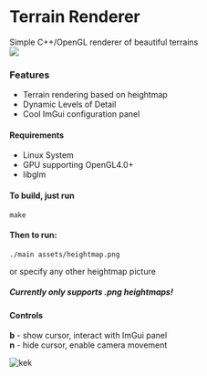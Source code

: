 # Terrain Renderer
Simple C++/OpenGL renderer of beautiful terrains \
![](https://i.giphy.com/media/v1.Y2lkPTc5MGI3NjExdGpuNDV0MXB5dGFsdG9iejVoN3hqdm9la3B4MWthMGJ3OThuYXkyOCZlcD12MV9pbnRlcm5hbF9naWZfYnlfaWQmY3Q9Zw/fOxiqg4ICvaIlt1Qtv/giphy.gif)

### Features
- Terrain rendering based on heightmap
- Dynamic Levels of Detail
- Cool ImGui configuration panel

#### Requirements
- Linux System
- GPU supporting OpenGL4.0+
- libglm

#### To build, just run
``` Shell
make
```
#### Then to run:
``` Shell
./main assets/heightmap.png
```
or specify any other heightmap picture
##### Currently only supports .png heightmaps!

#### Controls
**b** - show cursor, interact with ImGui panel \
**n** - hide cursor, enable camera movement

![kek](https://github.com/user-attachments/assets/7bd32e78-9984-42ec-a1db-40725d6a09ad)

